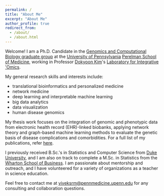 ```yaml
---
permalink: /
title: "About Me"
excerpt: "About Me"
author_profile: true
redirect_from: 
  - /about/
  - /about.html
---
```


Welcome! I am a Ph.D. Candidate in the [Genomics and Computational Biology graduate group](https://www.med.upenn.edu/gcb/) at the [University of Pennsylvania](https://www.upenn.edu) [Perelman School of Medicine](https://www.med.upenn.edu), working in Professor [Dokyoon Kim](https://www.med.upenn.edu/apps/faculty/index.php/g275/p9240045)'s [Laboratory for Integrative 'Omics](https://www.biomedinfolab.com). 

My general research skills and interests include:
* translational bioinformatics and personalized medicine
* network medicine
* deep learning and interpretable machine learning
* big data analytics
* data visualization
* human disease genomics

My thesis work focuses on the integration of genomic and phenotypic data from electronic health record (EHR)-linked biobanks, applying network theory and graph-based machine learning methods to evaluate the genetic basis of disease complications and comorbidities. For a full list of my publications, refer [here](https://scholar.google.com/citations?user=ZN4ZFuUAAAAJ&hl=en).

I previously received B.Sc.'s in Statistics and Computer Science from [Duke University](https://duke.edu), and I am also on track to complete a M.Sc. in Statistics from the [Wharton School of Business](https://www.wharton.upenn.edu). I am passionate about mentorship and outreach, and I have volunteered for a variety of organizations as a teacher in science education.

Feel free to contact me at [viveksrm@pennmedicine.upenn.edu](mailto:viveksrm@pennmedicine.upenn.edu) for any consulting and collaboration questions.

